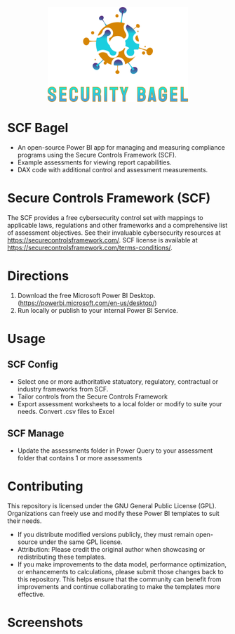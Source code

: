 <p align="center">
  <img src="https://github.com/SecurityBagel/SecurityBagel/blob/main/SecurityBagel.png"/>
</p>

# SCF Bagel
- An open-source Power BI app for managing and measuring compliance programs using the Secure Controls Framework (SCF). 
- Example assessments for viewing report capabilities.
- DAX code with additional control and assessment measurements.

# Secure Controls Framework (SCF) 
The SCF provides a free cybersecurity control set with mappings to applicable laws, regulations and other frameworks and a comprehensive list of assessment objectives.
See their invaluable cybersecurity resources at https://securecontrolsframework.com/. SCF license is available at https://securecontrolsframework.com/terms-conditions/.

# Directions
1. Download the free Microsoft Power BI Desktop. (https://powerbi.microsoft.com/en-us/desktop/)  
2. Run locally or publish to your internal Power BI Service.

# Usage
## SCF Config
- Select one or more authoritative statuatory, regulatory, contractual or industry frameworks from SCF.
- Tailor controls from the Secure Controls Framework
- Export assessment worksheets to a local folder or modify to suite your needs. Convert .csv files to Excel
## SCF Manage
- Update the assessments folder in Power Query to your assessment folder that contains 1 or more assessments 

# Contributing
This repository is licensed under the GNU General Public License (GPL).
Organizations can freely use and modify these Power BI templates to suit their needs.
- If you distribute modified versions publicly, they must remain open-source under the same GPL license.
- Attribution: Please credit the original author when showcasing or redistributing these templates.
- If you make improvements to the data model, performance optimization, or enhancements to calculations, please submit those changes back to this repository. This helps ensure that the community can benefit from improvements and continue collaborating to make the templates more effective.

# Screenshots

